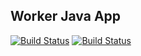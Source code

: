 ## Worker Java App
[![Build Status](http://34.125.123.214:8080/buildStatus/icon?job=instavote%2Fworker-build)](http://34.125.123.214:8080/job/instavote/job/worker-build/)
[![Build Status](http://34.125.123.214:8080/buildStatus/icon?job=instavote%2Fworker-test&subject=UnitTest)](http://34.125.123.214:8080/job/instavote/job/worker-test/)
